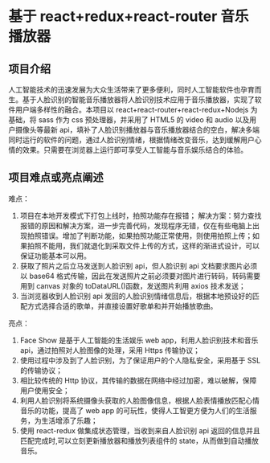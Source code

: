 # 基于 react+redux+react-router 音乐播放器

## 项目介绍

人工智能技术的迅速发展为大众生活带来了更多便利，同时人工智能软件也孕育而生。基于人脸识别的智能音乐播放器将人脸识别技术应用于音乐播放器，实现了软件用户端多样性的融合。本项目以 react+react-router+react-redux+Nodejs 为基础，将 sass 作为 css 预处理器，并采用了 HTML5 的 video 和 audio 以及用户摄像头等最新 api，填补了人脸识别播放器与音乐播放器结合的空白，解决多端同时运行的软件的问题，通过人脸识别情绪，根据情绪改变音乐，达到缓解用户心情的效果。只需要在浏览器上运行即可享受人工智能与音乐娱乐结合的体验。

## 项目难点或亮点阐述

难点：

1. 项目在本地开发模式下打包上线时，拍照功能存在报错；
   解决方案：努力查找报错的原因和解决方案，进一步完善代码，发现程序无错，仅在有些电脑上出现拍照错误。增加了判断功能，如果拍照功能正常使用，则使用拍照上传；如果拍照不能用，我们就退化到采取文件上传的方式，这样的渐进式设计，可以保证功能基本可以用。
2. 获取了照片之后立马发送到人脸识别 api，但人脸识别 api 文档要求图片必须以 base64 格式传输，因此在发送照片之前必须要对图片进行转码，转码需要用到 canvas 对象的 toDataURL()函数，发送图片利用 axios 技术发送；
3. 当浏览器收到人脸识别 api 发回的人脸识别情绪信息后，根据本地预设好的匹配方式选择合适的歌单，并直接设置好歌单和并开始播放歌曲。

亮点：

1. Face Show 是基于人工智能的生活娱乐 web app，利用人脸识别技术和音乐 api，通过拍照对人脸图像的处理，采用 Https 传输协议；
2. 使用过程中涉及到了人脸识别，为了保证用户的个人隐私安全，采用基于 SSL 的传输协议；
3. 相比较传统的 Http 协议，其传输的数据在网络中经过加密，难以破解，保障用户使用安全；
4. 利用人脸识别将系统摄像头获取的人脸图像信息，根据人脸表情播放匹配心情音乐的功能，提高了 web app 的可玩性，使得人工智更方便为人们的生活服务，为生活增添了乐趣；
5. 使用 react-redux 做集成状态管理，当收到来自人脸识别 api 返回的信息并且匹配完成时,可以立刻更新播放器和播放列表组件的 state，从而做到自动播放音乐。
